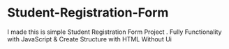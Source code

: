 # Student-Registration-Form
 I made this is simple Student Registration Form Project . Fully Functionality with  JavaScript & Create Structure with HTML  Without Ui 
